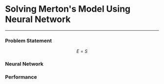 # Solving Merton's Model Using Neural Network
-------------------------------------------

### Problem Statement
$$
E = S
$$

### Neural Network


### Performance
